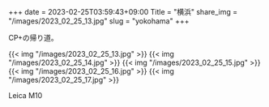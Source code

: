 +++
date  = 2023-02-25T03:59:43+09:00
Title = "横浜"
share_img = "/images/2023_02_25_13.jpg"
slug = "yokohama"
+++

CP+の帰り道。

{{< img "/images/2023_02_25_13.jpg" >}}
{{< img "/images/2023_02_25_14.jpg" >}}
{{< img "/images/2023_02_25_15.jpg" >}}
{{< img "/images/2023_02_25_16.jpg" >}}
{{< img "/images/2023_02_25_17.jpg" >}}

Leica M10
